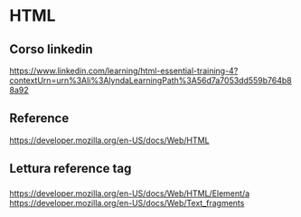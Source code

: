 # HTML

## Corso linkedin
https://www.linkedin.com/learning/html-essential-training-4?contextUrn=urn%3Ali%3AlyndaLearningPath%3A56d7a7053dd559b764b88a92

## Reference
https://developer.mozilla.org/en-US/docs/Web/HTML

## Lettura reference tag

### <a>
https://developer.mozilla.org/en-US/docs/Web/HTML/Element/a
https://developer.mozilla.org/en-US/docs/Web/Text_fragments
